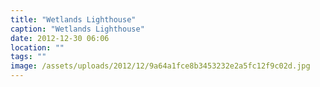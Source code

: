 ```yaml
---
title: "Wetlands Lighthouse"
caption: "Wetlands Lighthouse"
date: 2012-12-30 06:06
location: ""
tags: ""
image: /assets/uploads/2012/12/9a64a1fce8b3453232e2a5fc12f9c02d.jpg
---
```

